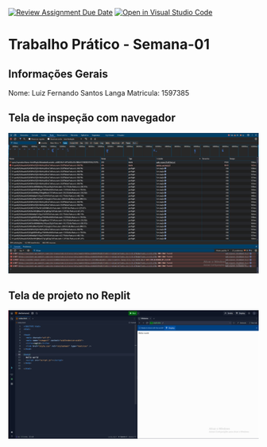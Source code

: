 [![Review Assignment Due Date](https://classroom.github.com/assets/deadline-readme-button-22041afd0340ce965d47ae6ef1cefeee28c7c493a6346c4f15d667ab976d596c.svg)](https://classroom.github.com/a/fWV9gbnp)
[![Open in Visual Studio Code](https://classroom.github.com/assets/open-in-vscode-2e0aaae1b6195c2367325f4f02e2d04e9abb55f0b24a779b69b11b9e10269abc.svg)](https://classroom.github.com/online_ide?assignment_repo_id=18297603&assignment_repo_type=AssignmentRepo)
# Trabalho Prático - Semana-01

## Informações Gerais
Nome: Luiz Fernando Santos Langa
Matricula: 1597385 

## Tela de inspeção com navegador
![alt text](print1diw.PNG)

## Tela de projeto no Replit
![alt text](print2diw.PNG)